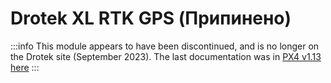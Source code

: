 # Drotek XL RTK GPS (Припинено)

:::info
This module appears to have been discontinued, and is no longer on the Drotek site (September 2023).
The last documentation was in [PX4 v1.13 here](https://docs.px4.io/v1.13/en/gps_compass/rtk_gps_drotek_xl.html)
:::

<!-- delete ../../assets/hardware/gps/rtk_base_drotek_xl_rtk_gps.jpg if still present -->
